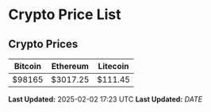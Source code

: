 # Crypto Price List

## Crypto Prices
| Bitcoin | Ethereum | Litecoin |
| ------- | -------- | -------- |
| $98165 | $3017.25 | $111.45 |
**Last Updated:** 2025-02-02 17:23 UTC
**Last Updated:** $DATE$
